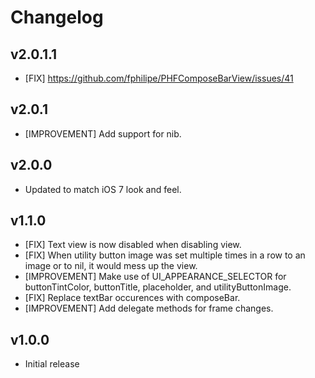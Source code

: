# Changelog


## v2.0.1.1

- [FIX] https://github.com/fphilipe/PHFComposeBarView/issues/41

## v2.0.1

- [IMPROVEMENT] Add support for nib.

## v2.0.0

- Updated to match iOS 7 look and feel.

## v1.1.0

- [FIX] Text view is now disabled when disabling view.
- [FIX] When utility button image was set multiple times in a row to an image or
  to nil, it would mess up the view.
- [IMPROVEMENT] Make use of UI_APPEARANCE_SELECTOR for buttonTintColor,
  buttonTitle, placeholder, and utilityButtonImage.
- [FIX] Replace textBar occurences with composeBar.
- [IMPROVEMENT] Add delegate methods for frame changes.

## v1.0.0

- Initial release
